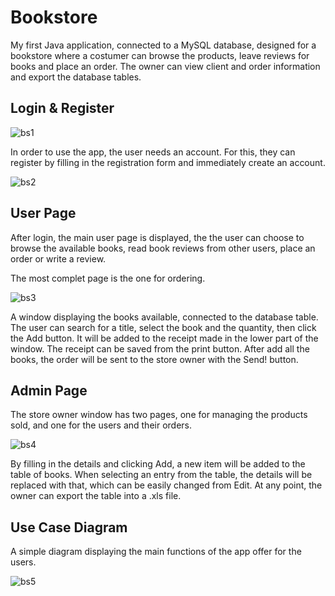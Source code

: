 # Bookstore
My first Java application, connected to a MySQL database, designed for a bookstore where a costumer can browse the products, leave reviews for books and place an order. The owner can view client and order information and export the database tables.

## Login & Register


![bs1](https://user-images.githubusercontent.com/127431550/233771449-18980526-61db-449d-997e-7ca0cfa399ce.png)


In order to use the app, the user needs an account. For this, they can register by filling in the registration form and immediately create an account.


![bs2](https://user-images.githubusercontent.com/127431550/233771452-1070667c-a39d-408c-b692-71e725fae93c.png)


## User Page

After login, the main user page is displayed, the the user can choose to browse the available books, read book reviews from other users, place an order or write a review.

The most complet page is the one for ordering.


![bs3](https://user-images.githubusercontent.com/127431550/233771896-e4a1355f-df69-40f1-93f8-4be626249f7f.png)


A window displaying the books available, connected to the database table. The user can search for a title, select the book and the quantity, then click the Add button. It will be added to the receipt made in the lower part of the window. The receipt can be saved from the print button. After add all the books, the order will be sent to the store owner with the Send! button.


## Admin Page

The store owner window has two pages, one for managing the products sold, and one for the users and their orders.


![bs4](https://user-images.githubusercontent.com/127431550/233772206-90b4877b-1f75-4c93-8353-317704d69714.png)


By filling in the details and clicking Add, a new item will be added to the table of books. When selecting an entry from the table, the details will be replaced with that, which can be easily changed from Edit. At any point, the owner can export the table into a .xls file.

## Use Case Diagram

A simple diagram displaying the main functions of the app offer for the users.


![bs5](https://user-images.githubusercontent.com/127431550/233774575-cf0bdef3-1e5d-499d-85cb-3739f57aa1b8.png)




